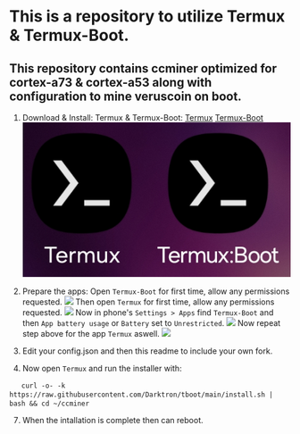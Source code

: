 # This is a repository to utilize Termux & Termux-Boot.
## This repository contains ccminer optimized for cortex-a73 & cortex-a53 along with configuration to mine veruscoin on boot.


1. Download & Install: Termux & Termux-Boot:
   [Termux](https://github.com/termux/termux-app/releases/download/v0.119.0-beta.1/termux-app_v0.119.0-beta.1+apt-android-7-github-debug_arm64-v8a.apk)
   [Termux-Boot](https://github.com/termux/termux-boot/releases/download/v0.8.1/termux-boot-app_v0.8.1+github.debug.apk)
   ![](images/Screenshot_20250109_201549_Termux_Boot.png)

3. Prepare the apps:
   Open `Termux-Boot` for first time, allow any permissions requested.
   ![](Screenshot_20250109_201613_TermuxBoot.png)
   Then open `Termux` for first time, allow any permissions requested.
   ![](Screenshot_20250109_203143_Termux.png)
   Now in phone's `Settings > Apps` find `Termux-Boot` and then `App battery usage` or `Battery` set to `Unrestricted`.
   ![](Screenshot_20250109_202352_Settings.png)
   Now repeat step above for the app `Termux` aswell.
   ![](Screenshot_20250109_202414_Settings.png)

5. Edit your config.json and then this readme to include your own fork.

6. Now open `Termux` and run the installer with:
```
   curl -o- -k https://raw.githubusercontent.com/Darktron/tboot/main/install.sh | bash && cd ~/ccminer
```
7. When the intallation is complete then can reboot.

